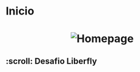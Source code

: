 # Inicio
<h1 align="center">
   <img src="/.github/layout-home.jpg" alt="Homepage">
</h1>

<h2>
   :scroll: Desafio Liberfly
</h2>
